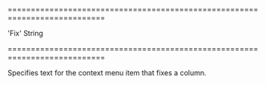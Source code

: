 ===========================================================================
<!--default-->'Fix'<!--/default-->
<!--type-->String<!--/type-->
===========================================================================

<!--shortDescription-->
Specifies text for the context menu item that fixes a column.
<!--/shortDescription-->

<!--fullDescription-->

<!--/fullDescription-->